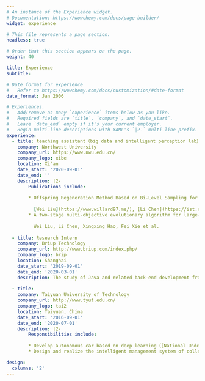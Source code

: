 ```yaml
---
# An instance of the Experience widget.
# Documentation: https://wowchemy.com/docs/page-builder/
widget: experience

# This file represents a page section.
headless: true

# Order that this section appears on the page.
weight: 40

title: Experience
subtitle:

# Date format for experience
#   Refer to https://wowchemy.com/docs/customization/#date-format
date_format: Jan 2006

# Experiences.
#   Add/remove as many `experience` items below as you like.
#   Required fields are `title`, `company`, and `date_start`.
#   Leave `date_end` empty if it's your current employer.
#   Begin multi-line descriptions with YAML's `|2-` multi-line prefix.
experience:
  - title: teaching assistant（big data and intelligent perception lab）
    company: Northwest University
    company_url: https://www.nwu.edu.cn/
    company_logo: xibe
    location: Xi'an
    date_start: '2020-09-01'
    date_end: ''
    description: |2-
        Publications include:
   
        * Offspring Regeneration Method Based on Bi-Level Sampling for Large-Scale Evolutionary Multi-Objective Optimization. [Swarm and Evolutionary Computation](http://www.journals.elsevier.com/swarm-and-evolutionary-computation/). 2022（IF = 10.267）.
      
          [Wei Liu](https://www.willard97.me/), [Li Chen](https://ist.nwu.edu.cn/info/1017/1269.htm), [Xingxing Hao](https://ist.nwu.edu.cn/info/1019/1681.htm), Wei Zhou, [Xin Cao](https://ist.nwu.edu.cn/info/1018/1662.htm), Fei Xie.
        * A two-stage multi-objective evolutionary algorithm for large-scale multi-objective optimization. [In IEEE Congress on Evolutionary Computation (CEC) 2022](https://wcci2022.org/).
        
          Wei Liu, Li Chen, Xingxing Hao, Fei Xie et al.
      
  - title: Research Intern
    company: Briup Technology
    company_url: http://www.briup.com/index.php/
    company_logo: brip
    location: Shanghai
    date_start: '2019-09-01'
    date_end: '2020-03-01'
    description: The study of Java and related back-end development frameworks (Spring, Spring MVC, MyBatis, SpringBoot, SpringCloud et al).
        
  - title: 
    company: Taiyuan University of Technology
    company_url: http://www.tyut.edu.cn/
    company_logo: tai2
    location: Taiyuan, China
    date_start: '2016-09-01'
    date_end: '2020-07-01'
    description: |2-
        Responsibilities include:
        
        * Develop autonomous car based on deep learning（[National Undergraduate Electronics Design Contest](http://nuedc.xjtu.edu.cn/)）
        * Design and realize the intelligent management system of college players.(dissertation)

design:
  columns: '2'
---
```

